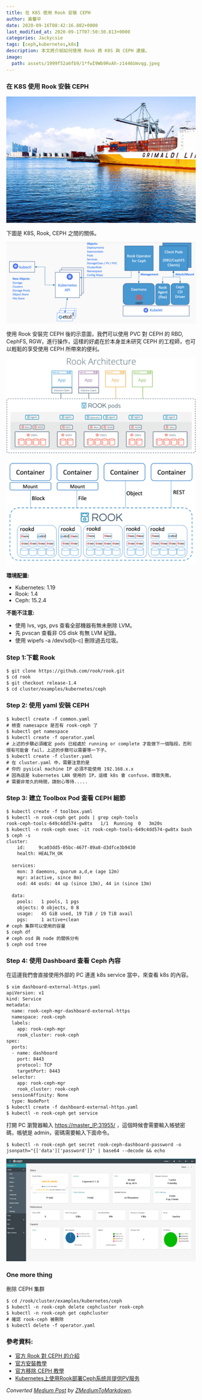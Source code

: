 ```yaml
---
title: 在 K8S 使用 Rook 安裝 CEPH
author: 黃馨平
date: 2020-09-16T08:42:16.802+0000
last_modified_at: 2020-09-17T07:50:30.813+0000
categories: Jackycsie
tags: [ceph,kubernetes,k8s]
description: 本文將介紹如何使用 Rook 將 K8S 與 CEPH 連接。
image:
  path: assets/1999f52a6fb9/1*fwI9Wb9RvAh-z1446Umvqg.jpeg
---
```


### 在 K8S 使用 Rook 安裝 CEPH


![](assets/1999f52a6fb9/1*fwI9Wb9RvAh-z1446Umvqg.jpeg)


下圖是 K8S, Rook, CEPH 之間的關係。


![](assets/1999f52a6fb9/1*L_Pah_PYuyKwV9UGVYSx_w.png)


使用 Rook 安裝完 CEPH 後的示意圖，我們可以使用 PVC 對 CEPH 的 RBD, CephFS, RGW，進行操作，這樣的好處在於本身並未研究 CEPH 的工程師，也可以輕鬆的享受使用 CEPH 所帶來的便利。


![](assets/1999f52a6fb9/1*Zc-Y143F5SLo5Dlshg1Q6w.png)



![](assets/1999f52a6fb9/1*DR0mSoao0rp0h2rTmkpcgg.png)


**環境配置:**
- Kubernetes: 1\.19
- Rook: 1\.4
- Ceph: 15\.2\.4


**不能不注意:**
- 使用 lvs, vgs, pvs 查看全部機器有無未刪除 LVM。
- 先 pvscan 查看非 OS disk 有無 LVM 紀錄。
- 使用 wipefs \-a /dev/sd\[b\-c\] 刪除過去垃圾。

### **Step 1:下載 Rook**
```
$ git clone https://github.com/rook/rook.git
$ cd rook
$ git checkout release-1.4
$ cd cluster/examples/kubernetes/ceph
```
### Step 2: 使用 yaml 安裝 CEPH
```
$ kubectl create -f common.yaml
# 檢查 namesapce 是否有 rook-ceph 了
$ kubectl get namespace
$ kubectl create -f operator.yaml
# 上述的步驟必須確定 pods 已經處於 running or complete 才能做下一個階段，否則很有可能會 fail，上述的步驟可以需要等一下子。
$ kubectl create -f cluster.yaml
# 在 cluster.yaml 中，需要注意的是
# 你的 pysical machine IP 必須不能使用 192.168.x.x
# 因為這是 kubernetes LAN 使用的 IP，這樣 k8s 會 confuse，導致失敗。
# 需要非常久的時間，請耐心等待.....
```
### Step 3: 建立 Toolbox Pod 查看 CEPH 細節
```
$ kubectl create -f toolbox.yaml
$ kubectl -n rook-ceph get pods | grep ceph-tools
rook-ceph-tools-649c4dd574-gw8tx   1/1  Running  0   3m20s
$ kubectl -n rook-ceph exec -it rook-ceph-tools-649c4dd574-gw8tx bash
$ ceph -s
cluster:
    id:     9ca03dd5-05bc-467f-89a8-d3dfce3b9430
    health: HEALTH_OK
 
  services:
    mon: 3 daemons, quorum a,d,e (age 12m)
    mgr: a(active, since 8m)
    osd: 44 osds: 44 up (since 13m), 44 in (since 13m)
 
  data:
    pools:   1 pools, 1 pgs
    objects: 0 objects, 0 B
    usage:   45 GiB used, 19 TiB / 19 TiB avail
    pgs:     1 active+clean
# ceph 集群可以使用的容量
$ ceph df
# ceph osd 與 node 的關係分布
$ ceph osd tree
```
### Step 4: 使用 Dashboard 查看 Ceph 內容

在這邊我們會直接使用外部的 PC 連進 k8s service 當中，來查看 k8s 的內容。
```
$ vim dashboard-external-https.yaml
apiVersion: v1
kind: Service
metadata:
  name: rook-ceph-mgr-dashboard-external-https
  namespace: rook-ceph
  labels:
    app: rook-ceph-mgr
    rook_cluster: rook-ceph
spec:
  ports:
  - name: dashboard
    port: 8443
    protocol: TCP
    targetPort: 8443
  selector:
    app: rook-ceph-mgr
    rook_cluster: rook-ceph
  sessionAffinity: None
  type: NodePort
$ kubectl create -f dashboard-external-https.yaml
$ kubectl -n rook-ceph get service
```

打開 PC 瀏覽器輸入 [https://master\_IP:31955/](https://172.16.96.13:31955/) ，這個時候會需要輸入帳號密碼，帳號是 admin，密碼需要輸入下面命令。
```
$ kubectl -n rook-ceph get secret rook-ceph-dashboard-password -o jsonpath="{['data']['password']}" | base64 --decode && echo
```


![](assets/1999f52a6fb9/1*3OqumxKbfaNDihEr7tXz6w.png)

### One more thing

刪除 CEPH 集群
```
$ cd /rook/cluster/examples/kubernetes/ceph
$ kubectl -n rook-ceph delete cephcluster rook-ceph
$ kubectl -n rook-ceph get cephcluster
# 確認 rook-ceph 被刪除
$ kubectl delete -f operator.yaml
```
### **參考資料:**
- [官方 Rook 對 CEPH 的介紹](https://rook.io/docs/rook/v1.4/ceph-storage.html)
- [官方安裝教學](https://rook.io/docs/rook/v1.4/ceph-quickstart.html)
- [官方移除 CEPH 教學](https://rook.io/docs/rook/v1.4/ceph-teardown.html)
- [Kubernetes上使用Rook部署Ceph系统并提供PV服务](http://www.yangguanjun.com/2018/12/22/rook-ceph-practice-part1/)



_Converted [Medium Post](https://medium.com/jacky-life/%E5%9C%A8-k8s-%E4%BD%BF%E7%94%A8-rook-%E5%AE%89%E8%A3%9D-ceph-1999f52a6fb9) by [ZMediumToMarkdown](https://github.com/ZhgChgLi/ZMediumToMarkdown)._
